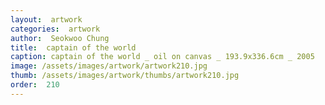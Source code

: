 ```yaml
---
layout:  artwork
categories:  artwork
author:  Seokwoo Chung
title:  captain of the world
caption: captain of the world _ oil on canvas _ 193.9x336.6cm _ 2005
image: /assets/images/artwork/artwork210.jpg
thumb: /assets/images/artwork/thumbs/artwork210.jpg
order:  210
---
```

